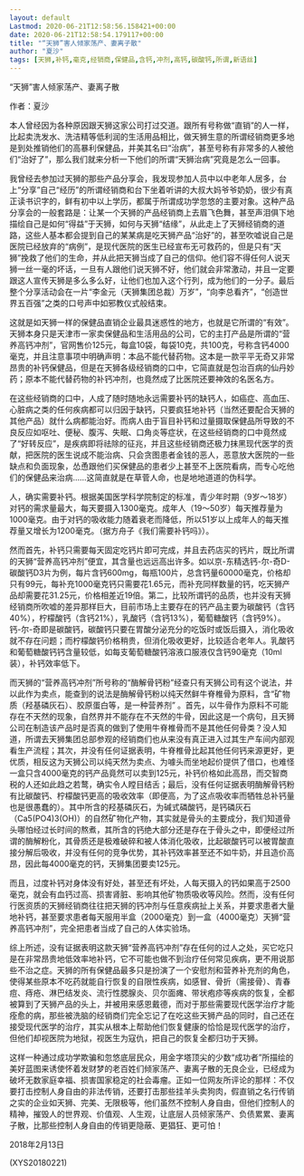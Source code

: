 ```yaml
---
layout: default
Lastmod: 2020-06-21T12:58:56.158421+00:00
date: 2020-06-21T12:58:54.179117+00:00
title: "“天狮”害人倾家荡产、妻离子散"
author: "夏沙"
tags: [天狮,补钙,毫克,经销商,保健品,含钙,冲剂,高钙,碳酸钙,所谓,新语丝]
---
```


“天狮”害人倾家荡产、妻离子散

作者：夏沙

本人曾经因为各种原因跟天狮这家公司打过交道。跟所有号称做“直销”的人一样，比起卖洗发水、洗洁精等低利润的生活用品相比，做天狮生意的所谓经销商更多地是到处推销他们的高暴利保健品，并美其名曰“治病”，甚至号称有非常多的人被他们“治好了”，那么我们就来分析一下他们的所谓“天狮治病”究竟是怎么一回事。

我曾经去参加过天狮的那些产品分享会，我发现参加人员中以中老年人居多，台上“分享”自己“经历”的所谓经销商和台下坐着听讲的大叔大妈爷爷奶奶，很少有真正读书识字的，鲜有初中以上学历，都属于所谓成功学忽悠的主要对象。这种产品分享会的一般套路是：让某一个天狮的产品经销商上去眉飞色舞，甚至声泪俱下地描绘自己是如何“得益”于天狮，如何与天狮“结缘”，从此走上了天狮经销商的道路，这些人基本都会提到自己的某某病是吃天狮产品“治好”的，甚至吹嘘说自己是医院已经放弃的“病例”，是现代医院的医生已经宣布无可救药的，但是只有“天狮”挽救了他们的生命，并从此把天狮当成了自己的信仰。他们容不得任何人说天狮一丝一毫的坏话，一旦有人跟他们说天狮不好，他们就会非常激动，并且一定要跟这人宣传天狮是多么多么好，让他们也加入这个行列，成为他们的一分子。最后整个分享活动会在一片“李金元（天狮集团总裁）万岁”，“向李总看齐”，“创造世界五百强”之类的口号声中如邪教仪式般结束。

这就是如天狮一样的保健品直销企业最具迷惑性的地方，也就是它所谓的“有效”。天狮本身只是天津市一家卖保健品和生活用品的公司，它的主打产品是所谓的“营养高钙冲剂”，官网售价125元，每盒10袋，每袋10克，共100克，号称含钙4000毫克，并且注意事项中明确声明：本品不能代替药物。这本是一款平平无奇又非常昂贵的补钙保健品，但是在天狮各级经销商的口中，它简直就是包治百病的仙丹妙药；原本不能代替药物的补钙冲剂，也竟然成了比医院还要神效的名医名方。

在这些经销商的口中，人成了随时随地永远需要补钙的缺钙人，如癌症、高血压、心脏病之类的任何疾病都可以归因于缺钙，只要疯狂地补钙（当然还要配合天狮的其他产品）就什么病都能治好。而病人由于盲目补钙和过量摄取保健品所导致的不良反应如呕吐、便秘、腹泻、失眠、口角炎等症状，在这些经销商的口中竟然成了“好转反应”，是疾病即将祛除的征兆，并且这些经销商还极力抹黑现代医学的贡献，把医院的医生说成不能治病、只会贪图患者金钱的恶人，恶意放大医院的一些缺点和负面现象，怂恿跟他们买保健品的患者少上甚至不上医院看病，而专心吃他们的保健品来治病……这简直就是在草菅人命，也是地地道道的伪科学。

人，确实需要补钙。根据美国医学科学院制定的标准，青少年时期（9岁～18岁）对钙的需求量最大，每天要摄入1300毫克。成年人（19～50岁）每天推荐量为1000毫克。由于对钙的吸收能力随着衰老而降低，所以51岁以上成年人的每天推荐量又增长为1200毫克。（据方舟子《我们需要补钙吗》）。

然而首先，补钙只需要每天固定吃钙片即可完成，并且去药店买的钙片，既比所谓的天狮“营养高钙冲剂”便宜，其含量也远远高出许多。如以京-东精选钙-尔-奇D-碳酸钙D3片为例，每片含钙600mg，每瓶100片，总含钙量60000毫克，价格却只有99元，每补充1000毫克钙只需要花1.65元，而补充同样数量的钙，吃天狮产品却需要花31.25元，价格相差近19倍。第二，比较所谓钙的品质，也并没有天狮经销商所吹嘘的差异那样巨大，目前市场上主要存在的钙产品主要为碳酸钙（含钙40%），柠檬酸钙（含钙21%），乳酸钙（含钙13%），葡萄糖酸钙（含钙9%）。钙-尔-奇即是碳酸钙，碳酸钙只要在胃酸分泌充分的吃饭时或饭后摄入，消化吸收就不存在问题；而柠檬酸钙价格稍贵，但消化吸收更好，比较适合老年人。乳酸钙和葡萄糖酸钙钙含量较低，如每支葡萄糖酸钙溶液口服液仅含钙90毫克（10ml装），补钙效率低下。

而天狮的“营养高钙冲剂”所号称的“酶解骨钙粉”经查只有天狮公司有这个说法，并以此作为卖点，能查到的说法是酶解骨钙粉以纯天然鲜牛脊椎骨为原料，含“矿物质（羟基磷灰石）、胶原蛋白等，是一种营养剂” 。首先，以牛骨作为原料不可能存在不天然的现象，自然界并不能存在不天然的牛骨，因此这是一个病句，且天狮公司在制造该产品时是否真的做到了使用牛脊椎骨而不是其他任何骨类？没人知道，所谓去天狮集团总部参观的经销商们也从来没有真正进入过其生产车间内部观看生产流程；其次，并没有任何证据表明，牛脊椎骨比起其他任何钙来源更好，更优质，相反这为天狮公司以纯天然为卖点、为噱头而坐地起价提供了借口，也难怪一盒只含4000毫克的钙产品竟然可以卖到125元，补钙价格如此高昂，而交智商税的人还如此趋之若鹜，确实令人瞠目结舌；最后，没有任何证据表明酶解骨钙粉有比碳酸钙、柠檬酸钙更高的吸收效率（即便高，为了这点吸收率而牺牲总补钙量也是很愚蠢的）。其中所含的羟基磷灰石，为碱式磷酸钙，是钙磷灰石（Ca5(PO4)3(OH)）的自然矿物化产物，其实就是骨头的主要成分，我们知道骨头哪怕经过长时间的熬煮，其所含的钙绝大部分还是存在于骨头之中，即便经过所谓的酶解粉化，其骨质还是极难破碎和被人体消化吸收，比起碳酸钙可以被胃酸直接分解后吸收，并没有任何的竞争优势，其补钙效率甚至还不如牛奶，并且造价高昂，因此每4000毫克的钙，天狮集团要卖125元。

而且，过度补钙对身体没有好处，甚至还有坏处，人每天摄入的钙如果高于2500毫克，就会有血钙过高、损害肾脏、影响其他矿物质吸收等风险。然而，没有任何行医资质的天狮经销商往往把天狮的钙冲剂与任意疾病扯上关系，并要求患者大量地补钙，甚至要求患者每天服用半盒（2000毫克）到一盒（4000毫克）天狮“营养高钙冲剂”，完全把患者当成了自己的人体实验场。

综上所述，没有证据表明这款天狮“营养高钙冲剂”存在任何的过人之处，买它吃只是在非常昂贵地低效率地补钙，它不可能也做不到治疗任何常见疾病，更不用说那些不治之症。天狮的所有保健品最多只是扮演了一个安慰剂和营养补充剂的角色，使得某些原本不吃药就能自行恢复的自限性疾病，如感冒、骨折（需接骨）、青春痘、痔疮、淋巴结发炎、流行性腮腺炎、贝尔面瘫、带状疱疹等疾病的恢复，全都被算到了天狮产品的头上，并被用来感恩戴德，而对于那些需要现代医学治疗才能痊愈的病，那些被洗脑的经销商们完全忘记了在吃这些天狮产品的同时，自己还在接受现代医学的治疗，其实从根本上帮助他们恢复健康的恰恰是现代医学的治疗，但他们却视医院为地狱，视医生为寇仇，把自己的恢复全都归功于天狮。

这样一种通过成功学欺骗和忽悠底层民众，用金字塔顶尖的少数“成功者”所描绘的美好蓝图来诱使怀着发财梦的老百姓们倾家荡产、妻离子散的无良企业，已经成为破坏无数家庭幸福、损害国家稳定的社会毒瘤。正如一位网友所评论的那样：不仅要打击控制人身自由的非法传销，还要打击那些挂羊头卖狗肉，假直销之名行传销之实的企业如天狮、完美、无限极等，他们虽然不控制人身自由，但他们控制人的精神，摧毁人的世界观、价值观、人生观，让底层人员倾家荡产、负债累累、妻离子散，比那些控制人身自由的传销更隐蔽、更猖狂、更可怕！

2018年2月13日

(XYS20180221)

